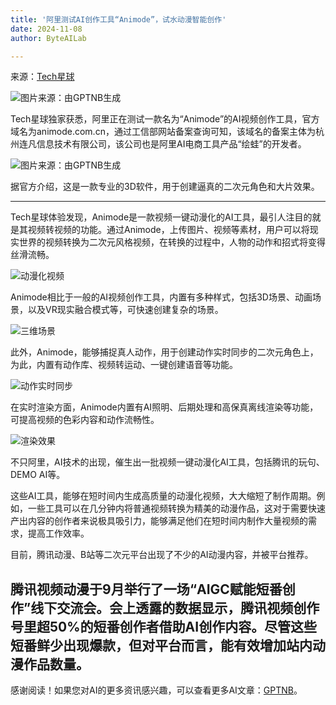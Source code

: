 ```yaml
---
title: '阿里测试AI创作工具“Animode”，试水动漫智能创作'
date: 2024-11-08
author: ByteAILab

---
```


来源：[Tech星球](https://mp.weixin.qq.com/s/yZpAJrli6tM75XG7rbrf6w)

![图片来源：由GPTNB生成](http://www.jesonc.com/upload/8FD7B96F5E34993C64020C0DB54F4C00/1730946318686/Fvm9vv1rurT6RBs5mquTEfcSL6RQ.png)

Tech星球独家获悉，阿里正在测试一款名为“Animode”的AI视频创作工具，官方域名为animode.com.cn，通过工信部网站备案查询可知，该域名的备案主体为杭州连凡信息技术有限公司，该公司也是阿里AI电商工具产品“绘蛙”的开发者。

![图片来源：由GPTNB生成](http://www.jesonc.com/FkI-zwAZIJBs5x-vDzyVqB77znL_)

据官方介绍，这是一款专业的3D软件，用于创建逼真的二次元角色和大片效果。

---


Tech星球体验发现，Animode是一款视频一键动漫化的AI工具，最引人注目的就是其视频转视频的功能。通过Animode，上传图片、视频等素材，用户可以将现实世界的视频转换为二次元风格视频，在转换的过程中，人物的动作和招式将变得丝滑流畅。

![动漫化视频](http://www.jesonc.com/FpuhwcI0_pp_-I483RjZs4ebsWSB)

Animode相比于一般的AI视频创作工具，内置有多种样式，包括3D场景、动画场景，以及VR现实融合模式等，可快速创建复杂的场景。

![三维场景](http://www.jesonc.com/Fk3ktBxH_98qSHWuajQ3dLMVPrwY)

此外，Animode，能够捕捉真人动作，用于创建动作实时同步的二次元角色上，为此，内置有动作库、视频转运动、一键创建语音等功能。

![动作实时同步](http://www.jesonc.com/Fv_Qll39vhmM-ffFeOXVfJtB7zGX)

在实时渲染方面，Animode内置有AI照明、后期处理和高保真离线渲染等功能，可提高视频的色彩内容和动作流畅性。

![渲染效果](http://www.jesonc.com/FsHxtokNMdQvGLJOdXLkNiM2q9nY)

不只阿里，AI技术的出现，催生出一批视频一键动漫化AI工具，包括腾讯的玩句、DEMO AI等。

这些AI工具，能够在短时间内生成高质量的动漫化视频，大大缩短了制作周期。例如，一些工具可以在几分钟内将普通视频转换为精美的动漫作品，这对于需要快速产出内容的创作者来说极具吸引力，能够满足他们在短时间内制作大量视频的需求，提高工作效率。

目前，腾讯动漫、B站等二次元平台出现了不少的AI动漫内容，并被平台推荐。

腾讯视频动漫于9月举行了一场“AIGC赋能短番创作”线下交流会。会上透露的数据显示，腾讯视频创作号里超50%的短番创作者借助AI创作内容。尽管这些短番鲜少出现爆款，但对平台而言，能有效增加站内动漫作品数量。
---
感谢阅读！如果您对AI的更多资讯感兴趣，可以查看更多AI文章：[GPTNB](https://gptnb.com)。